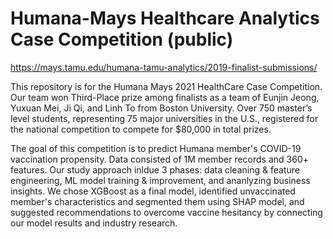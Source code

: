 # Humana-Mays Healthcare Analytics Case Competition (public)

https://mays.tamu.edu/humana-tamu-analytics/2019-finalist-submissions/

This repository is for the Humana Mays 2021 HealthCare Case Competition. Our team won Third-Place prize among finalists as a team of Eunjin Jeong, Yuxuan Mei, Ji Qi, and Linh To from Boston University.  Over 750 master’s level students, representing 75 major universities in the U.S., registered for the national competition to compete for $80,000 in total prizes.

The goal of this competition is to predict Humana member's COVID-19 vaccination propensity. Data consisted of 1M member records and 360+ features. Our study approach inldue 3 phases: data cleaning & feature engineering, ML model training & improvement, and ananlyzing business insights. We chose XGBoost as a final model, identified unvaccinated member's characteristics and segmented them using SHAP model, and suggested recommendations to overcome vaccine hesitancy by connecting our model results and industry research.
